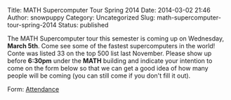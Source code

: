 Title: MATH Supercomputer Tour Spring 2014
Date: 2014-03-02 21:46
Author: snowpuppy
Category: Uncategorized
Slug: math-supercomputer-tour-spring-2014
Status: published

The MATH Supercomputer tour this semester is coming up on Wednesday,
**March 5th**. Come see some of the fastest supercomputers in the world!
Conte was listed 33 on the top 500 list last November. Please show up
before **6:30pm** under the **MATH** building and indicate your
intention to come on the form below so that we can get a good idea of
how many people will be coming (you can still come if you don't fill it
out).

Form:
[Attendance](https://docs.google.com/forms/d/1Ly_nmb8O_xpH48vlKdcLQ6CyOQiLefIRHoNxDskZrrs/viewform)
